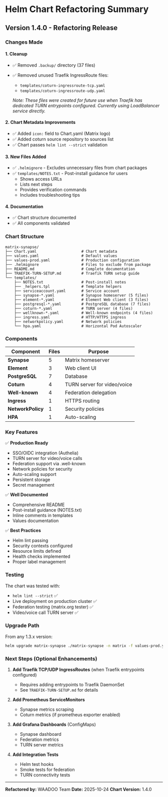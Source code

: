 # Helm Chart Refactoring Summary

## Version 1.4.0 - Refactoring Release

### Changes Made

#### 1. Cleanup
- ✅ Removed `.backup/` directory (37 files)
- ✅ Removed unused Traefik IngressRoute files:
  - `templates/coturn-ingressroute-tcp.yaml`
  - `templates/coturn-ingressroute-udp.yaml`
  
  *Note: These files were created for future use when Traefik has dedicated TURN entrypoints configured. Currently using LoadBalancer service directly.*

#### 2. Chart Metadata Improvements
- ✅ Added `icon:` field to Chart.yaml (Matrix logo)
- ✅ Added coturn source repository to sources list
- ✅ Chart passes `helm lint --strict` validation

#### 3. New Files Added
- ✅ `.helmignore` - Excludes unnecessary files from chart packages
- ✅ `templates/NOTES.txt` - Post-install guidance for users
  - Shows access URLs
  - Lists next steps
  - Provides verification commands
  - Includes troubleshooting tips

#### 4. Documentation
- ✅ Chart structure documented
- ✅ All components validated

### Chart Structure

```
matrix-synapse/
├── Chart.yaml                    # Chart metadata
├── values.yaml                   # Default values
├── values-prod.yaml              # Production configuration
├── .helmignore                   # Files to exclude from package
├── README.md                     # Complete documentation
├── TRAEFIK-TURN-SETUP.md         # Traefik TURN setup guide
└── templates/
    ├── NOTES.txt                 # Post-install notes
    ├── _helpers.tpl              # Template helpers
    ├── serviceaccount.yaml       # Service account
    ├── synapse-*.yaml            # Synapse homeserver (5 files)
    ├── element-*.yaml            # Element Web client (3 files)
    ├── postgresql-*.yaml         # PostgreSQL database (7 files)
    ├── coturn-*.yaml             # TURN server (4 files)
    ├── wellknown-*.yaml          # Well-known endpoints (4 files)
    ├── ingress.yaml              # HTTP/HTTPS ingress
    ├── networkpolicy.yaml        # Network policies
    └── hpa.yaml                  # Horizontal Pod Autoscaler
```

### Components

| Component | Files | Purpose |
|-----------|-------|---------|
| **Synapse** | 5 | Matrix homeserver |
| **Element** | 3 | Web client UI |
| **PostgreSQL** | 7 | Database |
| **Coturn** | 4 | TURN server for video/voice |
| **Well-known** | 4 | Federation delegation |
| **Ingress** | 1 | HTTPS routing |
| **NetworkPolicy** | 1 | Security policies |
| **HPA** | 1 | Auto-scaling |

### Key Features

✅ **Production Ready**
- SSO/OIDC integration (Authelia)
- TURN server for video/voice calls
- Federation support via .well-known
- Network policies for security
- Auto-scaling support
- Persistent storage
- Secret management

✅ **Well Documented**
- Comprehensive README
- Post-install guidance (NOTES.txt)
- Inline comments in templates
- Values documentation

✅ **Best Practices**
- Helm lint passing
- Security contexts configured
- Resource limits defined
- Health checks implemented
- Proper label management

### Testing

The chart was tested with:
- `helm lint --strict` ✅
- Live deployment on production cluster ✅
- Federation testing (matrix.org tester) ✅
- Video/voice call TURN server ✅

### Upgrade Path

From any 1.3.x version:
```bash
helm upgrade matrix-synapse ./matrix-synapse -n matrix -f values-prod.yaml
```

### Next Steps (Optional Enhancements)

1. **Add Traefik TCP/UDP IngressRoutes** (when Traefik entrypoints configured)
   - Requires adding entrypoints to Traefik DaemonSet
   - See `TRAEFIK-TURN-SETUP.md` for details

2. **Add Prometheus ServiceMonitors**
   - Synapse metrics scraping
   - Coturn metrics (if prometheus exporter enabled)

3. **Add Grafana Dashboards** (ConfigMaps)
   - Synapse dashboard
   - Federation metrics
   - TURN server metrics

4. **Add Integration Tests**
   - Helm test hooks
   - Smoke tests for federation
   - TURN connectivity tests

---

**Refactored by:** WAADOO Team
**Date:** 2025-10-24
**Chart Version:** 1.4.0
